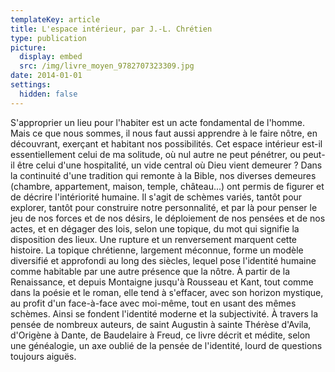 ```yaml
---
templateKey: article
title: L'espace intérieur, par J.-L. Chrétien
type: publication
picture:
  display: embed
  src: /img/livre_moyen_9782707323309.jpg
date: 2014-01-01
settings:
  hidden: false
---
```

S'approprier un lieu pour l'habiter est un acte fondamental de l'homme. Mais ce que nous sommes, il nous faut aussi apprendre à le faire nôtre, en découvrant, exerçant et habitant nos possibilités. Cet espace intérieur est-il essentiellement celui de ma solitude, où nul autre ne peut pénétrer, ou peut-il être celui d'une hospitalité, un vide central où Dieu vient demeurer ? Dans la continuité d'une tradition qui remonte à la Bible, nos diverses demeures (chambre, appartement, maison, temple, château...) ont permis de figurer et de décrire l'intériorité humaine. Il s'agit de schèmes variés, tantôt pour explorer, tantôt pour construire notre personnalité, et par là pour penser le jeu de nos forces et de nos désirs, le déploiement de nos pensées et de nos actes, et en dégager des lois, selon une topique, du mot qui signifie la disposition des lieux. Une rupture et un renversement marquent cette histoire. La topique chrétienne, largement méconnue, forme un modèle diversifié et approfondi au long des siècles, lequel pose l'identité humaine comme habitable par une autre présence que la nôtre. À partir de la Renaissance, et depuis Montaigne jusqu'à Rousseau et Kant, tout comme dans la poésie et le roman, elle tend à s'effacer, avec son horizon mystique, au profit d'un face-à-face avec moi-même, tout en usant des mêmes schèmes. Ainsi se fondent l'identité moderne et la subjectivité. À travers la pensée de nombreux auteurs, de saint Augustin à sainte Thérèse d'Avila, d'Origène à Dante, de Baudelaire à Freud, ce livre décrit et médite, selon une généalogie, un axe oublié de la pensée de l'identité, lourd de questions toujours aiguës.